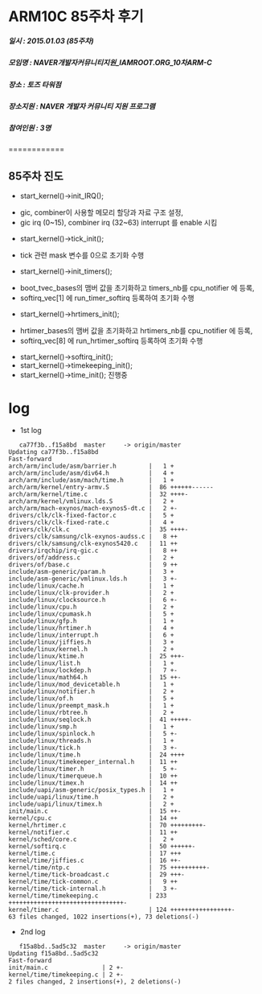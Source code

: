 # ARM10C 85주차 후기
##### 일시 : 2015.01.03 (85주차)
##### 모임명 : NAVER개발자커뮤니티지원_IAMROOT.ORG_10차ARM-C
##### 장소 : 토즈 타워점
##### 장소지원 : NAVER 개발자 커뮤니티 지원 프로그램
##### 참여인원 :  3명
============

## 85주차 진도
* start_kernel()->init_IRQ();
 - gic, combiner이 사용할 메모리 할당과 자료 구조 설정,
 - gic irq (0~15), combiner irq (32~63) interrupt 를 enable 시킴
* start_kernel()->tick_init();
 - tick 관련 mask 변수를 0으로 초기화 수행
* start_kernel()->init_timers();
 - boot_tvec_bases의 맴버 값을 초기화하고 timers_nb를 cpu_notifier 에 등록,
 - softirq_vec[1] 에 run_timer_softirq 등록하여 초기화 수행
* start_kernel()->hrtimers_init();
 - hrtimer_bases의 맴버 값을 초기화하고 hrtimers_nb를 cpu_notifier 에 등록,
 - softirq_vec[8] 에 run_hrtimer_softirq 등록하여 초기화 수행
* start_kernel()->softirq_init();
* start_kernel()->timekeeping_init();
* start_kernel()->time_init(); 진행중
 
# log
* 1st log

```
   ca77f3b..f15a8bd  master     -> origin/master
Updating ca77f3b..f15a8bd
Fast-forward
arch/arm/include/asm/barrier.h         |   1 +
arch/arm/include/asm/div64.h           |   4 +
arch/arm/include/asm/mach/time.h       |   1 +
arch/arm/kernel/entry-armv.S           |  86 ++++++------
arch/arm/kernel/time.c                 |  32 ++++-
arch/arm/kernel/vmlinux.lds.S          |   2 +
arch/arm/mach-exynos/mach-exynos5-dt.c |   2 +-
drivers/clk/clk-fixed-factor.c         |   5 +
drivers/clk/clk-fixed-rate.c           |   4 +
drivers/clk/clk.c                      |  35 ++++-
drivers/clk/samsung/clk-exynos-audss.c |   8 ++
drivers/clk/samsung/clk-exynos5420.c   |  11 ++
drivers/irqchip/irq-gic.c              |   8 ++
drivers/of/address.c                   |   2 +
drivers/of/base.c                      |   9 ++
include/asm-generic/param.h            |   3 +
include/asm-generic/vmlinux.lds.h      |   3 +-
include/linux/cache.h                  |   1 +
include/linux/clk-provider.h           |   2 +
include/linux/clocksource.h            |   6 +-
include/linux/cpu.h                    |   2 +
include/linux/cpumask.h                |   5 +
include/linux/gfp.h                    |   1 +
include/linux/hrtimer.h                |   4 +
include/linux/interrupt.h              |   6 +
include/linux/jiffies.h                |   3 +
include/linux/kernel.h                 |   2 +
include/linux/ktime.h                  |  25 +++-
include/linux/list.h                   |   1 +
include/linux/lockdep.h                |   7 +-
include/linux/math64.h                 |  15 ++-
include/linux/mod_devicetable.h        |   1 +
include/linux/notifier.h               |   2 +
include/linux/of.h                     |   5 +
include/linux/preempt_mask.h           |   1 +
include/linux/rbtree.h                 |   2 +
include/linux/seqlock.h                |  41 +++++-
include/linux/smp.h                    |   1 +
include/linux/spinlock.h               |   5 +-
include/linux/threads.h                |   1 +
include/linux/tick.h                   |   3 +-
include/linux/time.h                   |  24 ++++
include/linux/timekeeper_internal.h    |  11 ++
include/linux/timer.h                  |   5 +-
include/linux/timerqueue.h             |  10 ++
include/linux/timex.h                  |  14 ++
include/uapi/asm-generic/posix_types.h |   1 +
include/uapi/linux/time.h              |   2 +
include/uapi/linux/timex.h             |   2 +
init/main.c                            |  15 ++-
kernel/cpu.c                           |  14 ++
kernel/hrtimer.c                       |  70 +++++++++-
kernel/notifier.c                      |  11 ++
kernel/sched/core.c                    |   2 +
kernel/softirq.c                       |  50 ++++++-
kernel/time.c                          |  17 +++
kernel/time/jiffies.c                  |  16 ++-
kernel/time/ntp.c                      |  75 ++++++++++-
kernel/time/tick-broadcast.c           |  29 +++-
kernel/time/tick-common.c              |   9 ++
kernel/time/tick-internal.h            |   3 +-
kernel/time/timekeeping.c              | 233 ++++++++++++++++++++++++++++++++-
kernel/timer.c                         | 124 +++++++++++++++++-
63 files changed, 1022 insertions(+), 73 deletions(-)
```

* 2nd log

```
   f15a8bd..5ad5c32  master     -> origin/master
Updating f15a8bd..5ad5c32
Fast-forward
init/main.c               | 2 +-
kernel/time/timekeeping.c | 2 +-
2 files changed, 2 insertions(+), 2 deletions(-)
```
